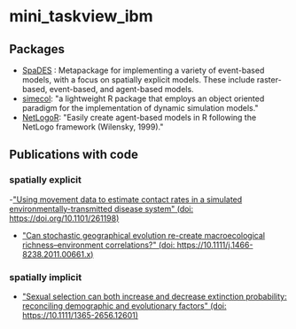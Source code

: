 # mini_taskview_ibm

## Packages
- [SpaDES](https://github.com/PredictiveEcology/SpaDES) : Metapackage for implementing a variety of event-based models, with a focus on spatially explicit models. These include raster-based, event-based, and agent-based models.
- [simecol](http://simecol.r-forge.r-project.org/): "a lightweight R package that employs an object oriented paradigm for the implementation of dynamic simulation models."
- [NetLogoR](https://github.com/PredictiveEcology/NetLogoR): "Easily create agent-based models in R following the NetLogo framework (Wilensky, 1999)."

## Publications with code

### spatially explicit
-["Using movement data to estimate contact rates in a simulated environmentally-transmitted disease system" (doi: https://doi.org/10.1101/261198)](https://github.com/doughertyeric/Anthrax_Sim) 
- ["Can stochastic geographical evolution re-create macroecological richness–environment correlations?" (doi: https://10.1111/j.1466-8238.2011.00661.x)](http://onlinelibrary.wiley.com/doi/10.1111/j.1466-8238.2011.00661.x/full)

### spatially implicit
- ["Sexual selection can both increase and decrease extinction probability: reconciling demographic and evolutionary factors" (doi: https://10.1111/1365-2656.12601)](http://onlinelibrary.wiley.com/doi/10.1111/1365-2656.12601/abstract)
